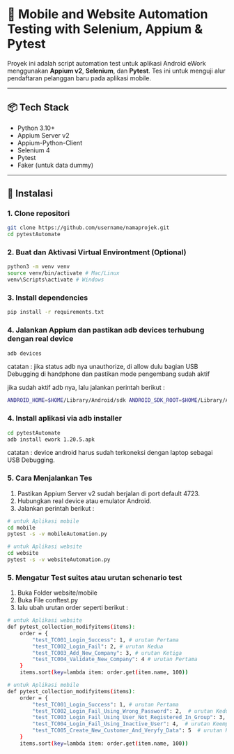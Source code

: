 # 📱 Mobile and Website Automation Testing with Selenium, Appium & Pytest

Proyek ini adalah script automation test untuk aplikasi Android eWork menggunakan **Appium v2**, **Selenium**, dan **Pytest**. Tes ini untuk menguji alur pendaftaran pelanggan baru pada aplikasi mobile.

---

## 📦 Tech Stack

- Python 3.10+
- Appium Server v2
- Appium-Python-Client
- Selenium 4
- Pytest
- Faker (untuk data dummy)

---

## 🚀 Instalasi

### 1. Clone repositori

```bash
git clone https://github.com/username/namaprojek.git
cd pytestAutomate
```

### 2. Buat dan Aktivasi Virtual Environtment (Optional)

```bash
python3 -m venv venv
source venv/bin/activate # Mac/Linux
venv\Scripts\activate # Windows
```

### 3. Install dependencies

```bash
pip install -r requirements.txt
```

### 4. Jalankan Appium dan pastikan adb devices terhubung dengan real device

```bash
adb devices
```

catatan : jika status adb nya unauthorize, di allow dulu bagian USB Debugging di handphone dan pastikan mode pengembang sudah aktif

jika sudah aktif adb nya, lalu jalankan perintah berikut :

```bash
ANDROID_HOME=$HOME/Library/Android/sdk ANDROID_SDK_ROOT=$HOME/Library/Android/sdk appium
```

### 4. Install aplikasi via adb installer

```bash
cd pytestAutomate
adb install ework 1.20.5.apk
```

catatan : device android harus sudah terkoneksi dengan laptop sebagai USB Debugging.

### 5. Cara Menjalankan Tes

1. Pastikan Appium Server v2 sudah berjalan di port default 4723.
2. Hubungkan real device atau emulator Android.
3. Jalankan perintah berikut :

```bash
# untuk Aplikasi mobile
cd mobile
pytest -s -v mobileAutomation.py
```

```bash
# untuk Aplikasi website
cd website
pytest -s -v websiteAutomation.py
```

### 5. Mengatur Test suites atau urutan schenario test

1. Buka Folder website/mobile
2. Buka File conftest.py
3. lalu ubah urutan order seperti berikut :

```bash
# untuk Aplikasi website
def pytest_collection_modifyitems(items):
    order = {
        "test_TC001_Login_Success": 1, # urutan Pertama
        "test_TC002_Login_Fail": 2, # urutan Kedua
        "test_TC003_Add_New_Company": 3, # urutan Ketiga
        "test_TC004_Validate_New_Company": 4 # urutan Pertama
    }
    items.sort(key=lambda item: order.get(item.name, 100))
```

```bash
# untuk Aplikasi mobile
def pytest_collection_modifyitems(items):
    order = {
        "test_TC001_Login_Success": 1, # urutan Pertama
        "test_TC002_Login_Fail_Using_Wrong_Password": 2,  # urutan Kedua
        "test_TC003_Login_Fail_Using_User_Not_Registered_In_Group": 3,  # urutan Ketiga
        "test_TC004_Login_Fail_Using_Inactive_User": 4,  # urutan Keempat
        "test_TC005_Create_New_Customer_And_Veryfy_Data": 5  # urutan Kelima
    }
    items.sort(key=lambda item: order.get(item.name, 100))
```
